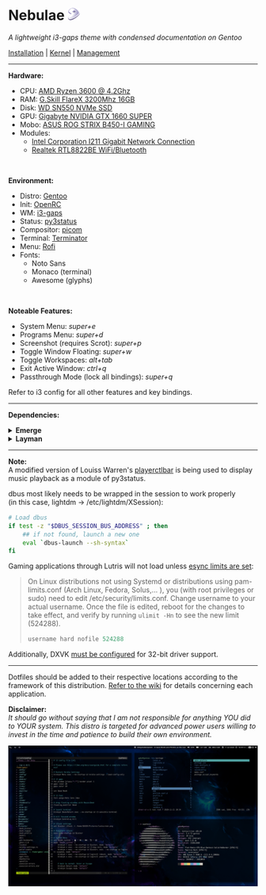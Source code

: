 # Nebulae <img width="25" height="25" src="/gentoo-logo.png">
<i>A lightweight i3-gaps theme with condensed documentation on Gentoo</i>

[Installation](documentation/installation.md) | [Kernel](documentation/kernel.md) | [Management](documentation/management.md)

---

<b>Hardware:</b>
* CPU: [AMD Ryzen 3600 @ 4.2Ghz](https://www.amd.com/en/products/cpu/amd-ryzen-5-3600)
* RAM: [G.Skill FlareX 3200Mhz 16GB](https://www.gskill.com/product/165/170/1535961634/F4-3200C14D-16GFX-Overview)
* Disk: [WD SN550 NVMe SSD](https://www.westerndigital.com/products/internal-drives/wd-blue-nvme-ssd)
* GPU: [Gigabyte NVIDIA GTX 1660 SUPER](https://www.gigabyte.com/Graphics-Card/GV-N166SOC-6GD#kf)
* Mobo: [ASUS ROG STRIX B450-I GAMING](https://rog.asus.com/Motherboards/ROG-Strix/ROG-STRIX-B450-I-GAMING-Model/)
* Modules: 
    * [Intel Corporation I211 Gigabit Network Connection](https://ark.intel.com/content/www/us/en/ark/products/64404/intel-ethernet-controller-i211-at.html)
    * [Realtek RTL8822BE WiFi/Bluetooth](https://www.realtek.com/en/products/communications-network-ics/item/rtl8822be)

<br>

<b>Environment:</b>
* Distro: [Gentoo](https://www.gentoo.org/)
* Init: [OpenRC](https://wiki.gentoo.org/wiki/Project:OpenRC)
* WM: [i3-gaps](https://github.com/Airblader/i3)
* Status: [py3status](https://github.com/ultrabug/py3status)
* Compositor: [picom](https://github.com/yshui/picom)
* Terminal: [Terminator](https://terminator-gtk3.readthedocs.io/en/latest/)
* Menu: [Rofi](https://github.com/davatorium/rofi)
* Fonts: 
   * Noto Sans
   * Monaco (terminal)
   * Awesome (glyphs)

<br>

<b>Noteable Features:</b>
* System Menu: <i>super+e</i>
* Programs Menu: <i>super+d</i>
* Screenshot (requires Scrot): <i>super+p</i>
* Toggle Window Floating: <i>super+w</i>
* Toggle Workspaces: <i>alt+tab</i>
* Exit Active Window: <i>ctrl+q</i>
* Passthrough Mode (lock all bindings): <i>super+q</i> <br>

Refer to i3 config for all other features and key bindings.

---
<b>Dependencies:</b>

<details>
<summary>
<b>Emerge</b>
</summary>
<i>
sys-kernel/linux-firmware, 
app-portage/genlop, 
app-portage/layman, 
media-libs/jpeg, 
net-misc/networkmanager, 
gnome-extra/nm-applet, 
sys-auth/elogind, 
app-admin/sudo, 
app-editors/vim, 
app-vim/airline, 
app-vim/nerdtree, 
dev-vcs/git, 
dev-python/dbus-python, 
app-misc/ranger, 
app-misc/neofetch, 
x11-base/xorg-x11, 
x11-drivers/nvidia-drivers, 
virtual/wine, 
games-util/lutris (requires dxvk-bin), 
app-emulation/dxvk-bin (layman -a guru), 
x11-wm/i3-gaps, 
x11-misc/i3status, 
x11-misc/py3status, 
x11-misc/i3lock, 
x11-misc/picom, 
x11-misc/pcmanfm, 
x11-misc/rofi, 
x11-terms/terminator, 
x11-misc/lightdm, 
x11-misc/nitrogen, 
x11-misc/dunst, 
sys-fs/udiskie, 
sys-fs/ncdu, 
sys-fs/ntfs3g, 
sys-process/htop, 
media-fonts/noto, 
media-fonts/noto-cjk, 
media-fonts/noto-emoji, 
media-fonts/fontawesome, 
media-sound/alsa-utils, 
media-sound/pulseaudio, 
media-sound/pavucontrol, 
media-sound/pasystray, 
www-client/links, 
www-client/firefox, 
media-video/vlc, 
media-libs/libdvdnav, 
x11-themes/papirus-icon-theme, 
lxde-base/lxappearance, 
app-i18n/fcitx, 
app-i18n/fcitx-configtool, 
app-i18n/fcitx-anthy
</i>
</details>

<details>
<summary>
<b>Layman</b>
</summary>
<i>app-emulation/dxvk-bin (via Guru)</i>
</details>

---

<b>Note:</b><br>
A modified version of Louiss Warren's [playerctlbar](https://gist.github.com/louisswarren/d794ff91bdb02a248f5d60d52d1d0086) is being used to display music playback as a module of py3status.

dbus most likely needs to be wrapped in the session to work properly<br> 
(in this case, lightdm -> /etc/lightdm/XSession):

```bash
# Load dbus
if test -z "$DBUS_SESSION_BUS_ADDRESS" ; then
    ## if not found, launch a new one
    eval `dbus-launch --sh-syntax`
fi
```
Gaming applications through Lutris will not load unless [esync limits are set](https://github.com/lutris/docs/blob/master/HowToEsync.md):<br>
> On Linux distributions not using Systemd or distributions using pam-limits.conf (Arch Linux, Fedora, Solus,... ), you (with root privileges or sudo) need to edit /etc/security/limits.conf.
> Change username to your actual username. Once the file is edited, reboot for the changes to take effect, and verify by running `ulimit -Hn` to see the new limit (524288).
> 
> ```c
> username hard nofile 524288
> ```

Additionally, DXVK [must be configured](https://wiki.gentoo.org/wiki/DXVK) for 32-bit driver support.

---

Dotfiles should be added to their respective locations according to the framework of this distribution.  [Refer to the wiki](https://wiki.gentoo.org/wiki/Main_Page) for details concerning each application.<br>

<b>Disclaimer:</b><br>
<i>It should go without saying that I am not responsible for anything YOU did to YOUR system.  This distro is targeted for advanced power users willing to invest in the time and patience to build their own environment.</i>

![screenshot](/screenshot.png)
